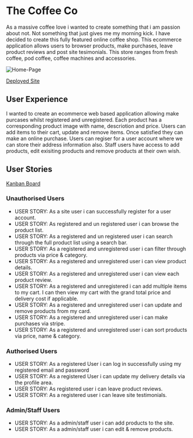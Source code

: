# The Coffee Co

As a massive coffee love i wanted to create something that i am passion about not. Not something that just gives me my morning kick. I have decided to create this fully featured online coffee shop. This ecommerce application allows users to browser products, make purchases, leave product reviews and post site tesimonials. This store ranges from fresh coffee, pod coffee, coffee machines and accessories. 

![Home-Page]()

[Deployed Site](https://thecoffeeco.herokuapp.com/)

## User Experience 

I wanted to create an ecommerce web based application allowing make purcases whilst registered and unregistered. Each product has a corresponding product image with name, descriotion and price. Users can add items to their cart, update and remove items. Once satisfied they can make an online purchase. Users can regiser for a user account where we can store their address information also. Staff users have access to add products, edit exisiting products and remove products at their own wish. 

## User Stories

[Kanban Board](https://github.com/CharlesB91/engage-fitness/projects/1)

### Unauthorised Users

- USER STORY: As a site user i can successfully register for a user account.
- USER STORY: As registered and un registered user i can browse the product list.
- USER STORY: As a registered and un registered user i can search through the full product list using a search bar.
- USER STORY: As a registered and unregistered user i can filter through products via price & category.
- USER STORY: As a registered and unregistered user i can view product details.
- USER STORY: As a registered and unregistered user i can view each product review.
- USER STORY: As a registered and unregistered i can add multiple items to my cart. I can then view my cart with the grand total price and delivery cost if applicable.
- USER STORY: As a registered and unregistered user i can update and remove products from my card.
- USER STORY: As a registered and unregistered user i can make purchases via stripe.
- USER STORY: As a registered and unregistered user i can sort products via price, name & category.

### Authorised Users

- USER STORY: As a registered User i can log in successfully using my registered email and password
- USER STORY: As a registered User i can update my delivery details via the profile area.
- USER STORY: As registered user i can leave product reviews.
- USER STORY: As a registered user i can leave site testimonials.

### Admin/Staff Users

- USER STORY: As a admin/staff user i can add products to the site.
- USER STORY: As a admin/staff user i can edit & remove products.